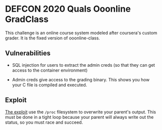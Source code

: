 # DEFCON 2020 Quals Ooonline GradClass

This challenge is an online course system modeled after coursera's custom grader. It is the fixed version of ooonline-class.

## Vulnerabilities

- SQL injection for users to extract the admin creds (so that they can get access to the container environment)

- Admin creds give access to the grading binary. This shows you how
your C file is compiled and executed.


## Exploit

[The exploit](./interaction/exploit.py) use the `/proc` filesystem to
overwrite your parent's output. This must be done in a tight loop
because your parent will always write out the status, so you must race
and succeed.
